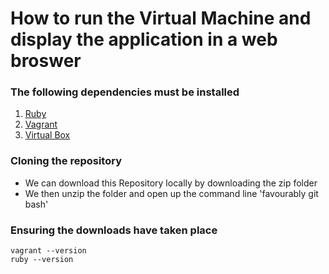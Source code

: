 # How to run the Virtual Machine and display the application in a web broswer

### The following dependencies must be installed
1. [Ruby]((https://github.com/oneclick/rubyinstaller2/releases/download/RubyInstaller-2.6.6-1/rubyinstaller-devkit-2.6.6-1-x64.exe))
2. [Vagrant]((https://releases.hashicorp.com/vagrant/))
3. [Virtual Box](https://www.virtualbox.org/wiki/Downloads)


### Cloning the repository

- We can download this Repository locally by downloading the zip folder
- We then unzip the folder and open up the command line 'favourably git bash'

### Ensuring the downloads have taken place
```commandline
vagrant --version
ruby --version

```